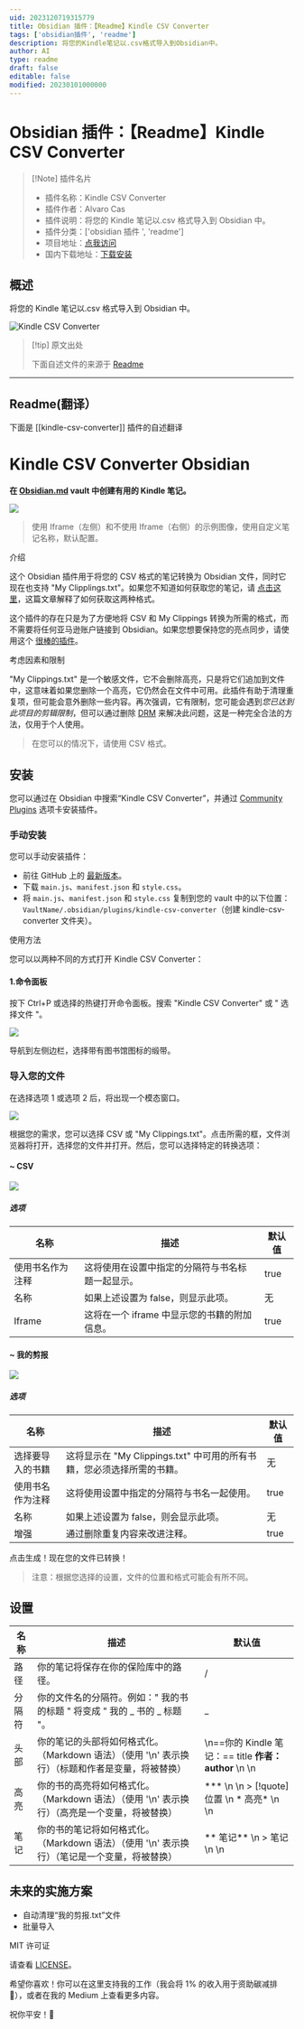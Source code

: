```yaml
---
uid: 2023120719315779
title: Obsidian 插件：【Readme】Kindle CSV Converter
tags: ['obsidian插件', 'readme']
description: 将您的Kindle笔记以.csv格式导入到Obsidian中。
author: AI
type: readme
draft: false
editable: false
modified: 20230101000000
---
```


# Obsidian 插件：【Readme】Kindle CSV Converter

> [!Note] 插件名片
> - 插件名称：Kindle CSV Converter
> - 插件作者：Alvaro Cas
> - 插件说明：将您的 Kindle 笔记以.csv 格式导入到 Obsidian 中。
> - 插件分类：['obsidian 插件 ', 'readme']
> - 项目地址：[点我访问](https://github.com/alvaro-cas/kindle-csv-converter-obsidian)
> - 国内下载地址：[下载安装](https://pkmer.cn/products/plugin/pluginMarket/?kindle-csv-converter)

## 概述

将您的 Kindle 笔记以.csv 格式导入到 Obsidian 中。

![Kindle CSV Converter](https://cdn.pkmer.cn/covers/kindle-csv-converter.jpeg!pkmer)

> [!tip] 原文出处
>
>下面自述文件的来源于 [Readme](https://ghproxy.net/https://raw.githubusercontent.com/alvaro-cas/kindle-csv-converter-obsidian/main/README.md)
>

---

## Readme(翻译）

下面是 [[kindle-csv-converter]] 插件的自述翻译

# Kindle CSV Converter Obsidian

**在 [Obsidian.md](https://obsidian.md/) vault 中创建有用的 Kindle 笔记。**

![](https://cdn.pkmer.cn/covers/kindle-csv-converter_1_0.png!pkmer)

> 使用 Iframe（左侧）和不使用 Iframe（右侧）的示例图像，使用自定义笔记名称，默认配置。

介绍

这个 Obsidian 插件用于将您的 CSV 格式的笔记转换为 Obsidian 文件，同时它现在也支持 "My Clipplings.txt"。如果您不知道如何获取您的笔记，请 [点击这里](https://medium.com/@keisuke_w/how-to-export-kindle-notes-and-highlights-ebce5812bbfc#55d8)，这篇文章解释了如何获取这两种格式。

这个插件的存在只是为了方便地将 CSV 和 My Clippings 转换为所需的格式，而不需要将任何亚马逊账户链接到 Obsidian。如果您想要保持您的亮点同步，请使用这个 [很棒的插件](https://obsidian.md/plugins?search=Kindle%20Highlights)。

考虑因素和限制

"My Clippings.txt" 是一个敏感文件，它不会删除高亮，只是将它们追加到文件中，这意味着如果您删除一个高亮，它仍然会在文件中可用。此插件有助于清理重复项，但可能会意外删除一些内容。再次强调，它有限制，您可能会遇到*您已达到此项目的剪辑限制*，但可以通过删除 [DRM](https://www.makeuseof.com/tag/remove-drm-every-ebook-own/) 来解决此问题，这是一种完全合法的方法，仅用于个人使用。

> 在您可以的情况下，请使用 CSV 格式。

## 安装

您可以通过在 Obsidian 中搜索“Kindle CSV Converter”，并通过 [Community Plugins](https://obsidian.md/plugins?search=Kindle%20CSV%20Converter) 选项卡安装插件。

### 手动安装

您可以手动安装插件：

- 前往 GitHub 上的 [最新版本](https://github.com/alvaro-cas/kindle-csv-converter-obsidian/releases/latest)。
- 下载 `main.js`、`manifest.json` 和 `style.css`。
- 将 `main.js`、`manifest.json` 和 `style.css` 复制到您的 vault 中的以下位置：`VaultName/.obsidian/plugins/kindle-csv-converter`（创建 kindle-csv-converter 文件夹）。

使用方法

您可以以两种不同的方式打开 Kindle CSV Converter：

#### 1.命令面板

按下 Ctrl+P 或选择的热键打开命令面板。搜索 "Kindle CSV Converter" 或 " 选择文件 "。

![](https://cdn.pkmer.cn/covers/kindle-csv-converter_1_1.jpeg!pkmer)

导航到左侧边栏，选择带有图书馆图标的缎带。

### 导入您的文件

在选择选项 1 或选项 2 后，将出现一个模态窗口。

![](https://cdn.pkmer.cn/covers/kindle-csv-converter_1_2.png!pkmer)

根据您的需求，您可以选择 CSV 或 "My Clippings.txt"。点击所需的框，文件浏览器将打开，选择您的文件并打开。然后，您可以选择特定的转换选项：

#### ~ CSV

![](https://cdn.pkmer.cn/covers/kindle-csv-converter_1_3.png!pkmer)

##### 选项

| 名称 | 描述 | 默认值 |
|--|--|--|
| 使用书名作为注释 | 这将使用在设置中指定的分隔符与书名标题一起显示。 | true |
| 名称 | 如果上述设置为 false，则显示此项。 | 无 |
| Iframe | 这将在一个 iframe 中显示您的书籍的附加信息。 | true |

#### ~ 我的剪报

![](https://cdn.pkmer.cn/covers/kindle-csv-converter_1_4.png!pkmer)

##### 选项

| 名称 | 描述 | 默认值 |
|--|--|--|
| 选择要导入的书籍 | 这将显示在 "My Clippings.txt" 中可用的所有书籍，您必须选择所需的书籍。 | 无 |
| 使用书名作为注释 | 这将使用设置中指定的分隔符与书名一起使用。 | true |
| 名称 | 如果上述设置为 false，则会显示此项。 | 无 |
| 增强 | 通过删除重复内容来改进注释。 | true |

点击生成！现在您的文件已转换！

> 注意：根据您选择的设置，文件的位置和格式可能会有所不同。

## 设置

| 名称 | 描述 | 默认值 |
|--|--|--|
| 路径 | 你的笔记将保存在你的保险库中的路径。 | / |
| 分隔符 | 你的文件名的分隔符。例如：" 我的书的标题 " 将变成 " 我的 _ 书的 _ 标题 "。 | _ |
| 头部 | 你的笔记的头部将如何格式化。（Markdown 语法）（使用 '\n' 表示换行）（标题和作者是变量，将被替换） | \n==你的 Kindle 笔记：== title **作者：author** \n \n |
| 高亮 | 你的书的高亮将如何格式化。（Markdown 语法）（使用 '\n' 表示换行）（高亮是一个变量，将被替换）| *** \n \n > [!quote] 位置 \n \* 高亮\* \n \n |
| 笔记 | 你的书的笔记将如何格式化。（Markdown 语法）（使用 '\n' 表示换行）（笔记是一个变量，将被替换）| \*\* 笔记\*\* \n > 笔记 \n \n |

## 未来的实施方案

- 自动清理“我的剪报.txt”文件
- 批量导入

MIT 许可证

请查看 [LICENSE](https://github.com/alvaro-cas/kindle-csv-converter-obsidian/blob/main/LICENSE)。

希望你喜欢！你可以在这里支持我的工作（我会将 1% 的收入用于资助碳减排🌳），或者在我的 Medium 上查看更多内容。

祝你平安！🤙

<noscript></noscript>
